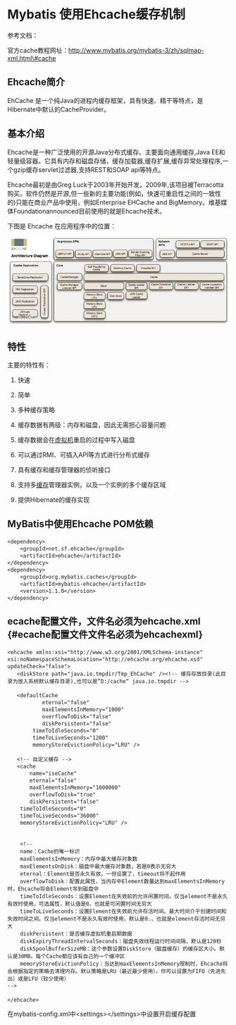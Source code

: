 # Mybatis 使用Ehcache缓存机制

参考文档：

官方cache教程网址：[http://www.mybatis.org/mybatis-3/zh/sqlmap-xml.html\#cache   ](http://www.mybatis.org/mybatis-3/zh/sqlmap-xml.html#cache)

## Ehcache简介

EhCache 是一个纯Java的进程内缓存框架，具有快速、精干等特点，是Hibernate中默认的CacheProvider。

## 基本介绍

Ehcache是一种广泛使用的开源Java分布式缓存。主要面向通用缓存,Java EE和轻量级容器。它具有内存和磁盘存储，缓存加载器,缓存扩展,缓存异常处理程序,一个gzip缓存servlet过滤器,支持REST和SOAP api等特点。

Ehcache最初是由Greg Luck于2003年开始开发。2009年,该项目被Terracotta购买。软件仍然是开源,但一些新的主要功能\(例如，快速可重启性之间的一致性的\)只能在商业产品中使用，例如Enterprise EHCache and BigMemory。维基媒体Foundationannounced目前使用的就是Ehcache技术。

下图是 Ehcache 在应用程序中的位置：

![](/assets/import-ehcache-01.png)

## 特性

主要的特性有：

1. 快速

2. 简单

3. 多种缓存策略

4. 缓存数据有两级：内存和磁盘，因此无需担心容量问题

5. 缓存数据会在[虚拟机](https://baike.baidu.com/item/虚拟机)重启的过程中写入磁盘

6. 可以通过RMI、可插入API等方式进行分布式缓存

7. 具有缓存和缓存管理器的侦听接口

8. 支持多[缓存](https://baike.baidu.com/item/缓存)管理器实例，以及一个实例的多个缓存区域

9. 提供Hibernate的缓存实现

## MyBatis中使用Ehcache POM依赖

```
<dependency>
    <groupId>net.sf.ehcache</groupId>
    <artifactId>ehcache</artifactId>
</dependency>
<dependency>
    <groupId>org.mybatis.caches</groupId>
    <artifactId>mybatis-ehcache</artifactId>
    <version>1.1.0</version>
</dependency>
```

## ecache配置文件，文件名必须为ehcache.xml {#ecache配置文件文件名必须为ehcachexml}

```
<ehcache xmlns:xsi="http://www.w3.org/2001/XMLSchema-instance" xsi:noNamespaceSchemaLocation="http://ehcache.org/ehcache.xsd" updateCheck="false">
   <diskStore path="java.io.tmpdir/Tmp_EhCache" /><!-- 缓存存放目录(此目录为放入系统默认缓存目录),也可以是”D:/cache“ java.io.tmpdir -->

   <defaultCache 
           eternal="false" 
           maxElementsInMemory="1000" 
           overflowToDisk="false" 
           diskPersistent="false"
        timeToIdleSeconds="0" 
        timeToLiveSeconds="1200" 
        memoryStoreEvictionPolicy="LRU" />

   <!-- 自定义缓存 -->
   <cache 
       name="iseCache" 
       eternal="false" 
       maxElementsInMemory="1000000" 
       overflowToDisk="true" 
       diskPersistent="false"
    timeToIdleSeconds="0" 
    timeToLiveSeconds="36000" 
    memoryStoreEvictionPolicy="LRU" />


    <!--
    name：Cache的唯一标识
    maxElementsInMemory：内存中最大缓存对象数
    maxElementsOnDisk：磁盘中最大缓存对象数，若是0表示无穷大
    eternal：Element是否永久有效，一但设置了，timeout将不起作用
    overflowToDisk：配置此属性，当内存中Element数量达到maxElementsInMemory时，Ehcache将会Element写到磁盘中
    timeToIdleSeconds：设置Element在失效前的允许闲置时间。仅当element不是永久有效时使用，可选属性，默认值是0，也就是可闲置时间无穷大
    timeToLiveSeconds：设置Element在失效前允许存活时间。最大时间介于创建时间和失效时间之间。仅当element不是永久有效时使用，默认是0.，也就是element存活时间无穷大
    diskPersistent：是否缓存虚拟机重启期数据
    diskExpiryThreadIntervalSeconds：磁盘失效线程运行时间间隔，默认是120秒
    diskSpoolBufferSizeMB：这个参数设置DiskStore（磁盘缓存）的缓存区大小。默认是30MB。每个Cache都应该有自己的一个缓冲区
    memoryStoreEvictionPolicy：当达到maxElementsInMemory限制时，Ehcache将会根据指定的策略去清理内存。默认策略是LRU（最近最少使用）。你可以设置为FIFO（先进先出）或是LFU（较少使用）
-->

</ehcache>
```

在mybatis-config.xml中&lt;settings&gt;&lt;/settings&gt;中设置开启缓存配置



